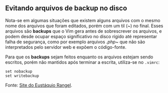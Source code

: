 Evitando arquivos de backup no disco 
------------------------------------

Nota-se em algumas situações que existem alguns arquivos com o mesmo
nome dos arquivos que foram editados, porém com um til (\~) no final.
Esses arquivos são **backups** que o Vim gera antes de
sobrescrever os arquivos, e podem desde ocupar espaço significativo no
disco rígido até representar falha de segurança, como por exemplo
arquivos *.php\~* que não são interpretados pelo servidor web
e expõem o código-fonte.

Para que os **backups** sejam feitos enquanto os arquivos
estejam sendo escritos, porém não mantidos após terminar a escrita,
utiliza-se no `.vimrc`:
```
set nobackup
set writebackup
```
Fonte: [Site do Eustáquio
Rangel](http://eustaquiorangel.com/posts/520).

